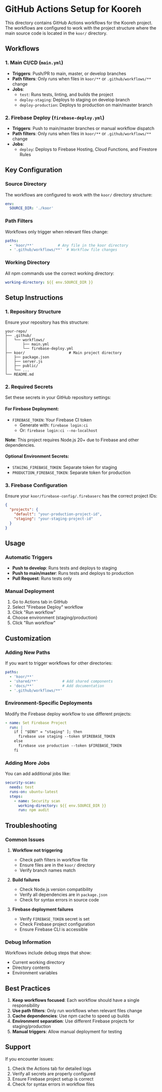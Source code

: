 # GitHub Actions Setup for Kooreh

This directory contains GitHub Actions workflows for the Kooreh project. The workflows are configured to work with the project structure where the main source code is located in the `koor/` directory.

## Workflows

### 1. Main CI/CD (`main.yml`)
- **Triggers**: Push/PR to main, master, or develop branches
- **Path filters**: Only runs when files in `koor/**` or `.github/workflows/**` change
- **Jobs**:
  - `test`: Runs tests, linting, and builds the project
  - `deploy-staging`: Deploys to staging on develop branch
  - `deploy-production`: Deploys to production on main/master branch

### 2. Firebase Deploy (`firebase-deploy.yml`)
- **Triggers**: Push to main/master branches or manual workflow dispatch
- **Path filters**: Only runs when files in `koor/**` or `.github/workflows/**` change
- **Jobs**:
  - `deploy`: Deploys to Firebase Hosting, Cloud Functions, and Firestore Rules

## Key Configuration

### Source Directory
The workflows are configured to work with the `koor/` directory structure:

```yaml
env:
  SOURCE_DIR: './koor'
```

### Path Filters
Workflows only trigger when relevant files change:

```yaml
paths:
  - 'koor/**'           # Any file in the koor directory
  - '.github/workflows/**'  # Workflow file changes
```

### Working Directory
All npm commands use the correct working directory:

```yaml
working-directory: ${{ env.SOURCE_DIR }}
```

## Setup Instructions

### 1. Repository Structure
Ensure your repository has this structure:
```
your-repo/
├── .github/
│   └── workflows/
│       ├── main.yml
│       └── firebase-deploy.yml
├── koor/                    # Main project directory
│   ├── package.json
│   ├── server.js
│   ├── public/
│   └── ...
└── README.md
```

### 2. Required Secrets
Set these secrets in your GitHub repository settings:

#### For Firebase Deployment:
- `FIREBASE_TOKEN`: Your Firebase CI token
  - Generate with: `firebase login:ci`
  - Or: `firebase login:ci --no-localhost`

**Note**: This project requires Node.js 20+ due to Firebase and other dependencies.

#### Optional Environment Secrets:
- `STAGING_FIREBASE_TOKEN`: Separate token for staging
- `PRODUCTION_FIREBASE_TOKEN`: Separate token for production

### 3. Firebase Configuration
Ensure your `koor/firebase-config/.firebaserc` has the correct project IDs:

```json
{
  "projects": {
    "default": "your-production-project-id",
    "staging": "your-staging-project-id"
  }
}
```

## Usage

### Automatic Triggers
- **Push to develop**: Runs tests and deploys to staging
- **Push to main/master**: Runs tests and deploys to production
- **Pull Request**: Runs tests only

### Manual Deployment
1. Go to Actions tab in GitHub
2. Select "Firebase Deploy" workflow
3. Click "Run workflow"
4. Choose environment (staging/production)
5. Click "Run workflow"

## Customization

### Adding New Paths
If you want to trigger workflows for other directories:

```yaml
paths:
  - 'koor/**'
  - 'shared/**'           # Add shared components
  - 'docs/**'             # Add documentation
  - '.github/workflows/**'
```

### Environment-Specific Deployments
Modify the Firebase deploy workflow to use different projects:

```yaml
- name: Set Firebase Project
  run: |
    if [ "$ENV" = "staging" ]; then
      firebase use staging --token $FIREBASE_TOKEN
    else
      firebase use production --token $FIREBASE_TOKEN
    fi
```

### Adding More Jobs
You can add additional jobs like:

```yaml
security-scan:
  needs: test
  runs-on: ubuntu-latest
  steps:
    - name: Security scan
      working-directory: ${{ env.SOURCE_DIR }}
      run: npm audit
```

## Troubleshooting

### Common Issues

1. **Workflow not triggering**
   - Check path filters in workflow file
   - Ensure files are in the `koor/` directory
   - Verify branch names match

2. **Build failures**
   - Check Node.js version compatibility
   - Verify all dependencies are in `package.json`
   - Check for syntax errors in source code

3. **Firebase deployment failures**
   - Verify `FIREBASE_TOKEN` secret is set
   - Check Firebase project configuration
   - Ensure Firebase CLI is accessible

### Debug Information
Workflows include debug steps that show:
- Current working directory
- Directory contents
- Environment variables

## Best Practices

1. **Keep workflows focused**: Each workflow should have a single responsibility
2. **Use path filters**: Only run workflows when relevant files change
3. **Cache dependencies**: Use npm cache to speed up builds
4. **Environment separation**: Use different Firebase projects for staging/production
5. **Manual triggers**: Allow manual deployment for testing

## Support

If you encounter issues:
1. Check the Actions tab for detailed logs
2. Verify all secrets are properly configured
3. Ensure Firebase project setup is correct
4. Check for syntax errors in workflow files

